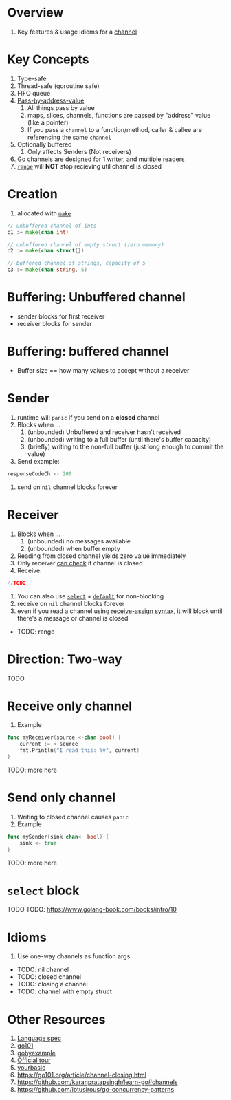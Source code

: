 # Overview
1. Key features & usage idioms for a [channel](https://go.dev/tour/concurrency/2)


# Key Concepts
1. Type-safe
1. Thread-safe (goroutine safe)
1. FIFO queue
1. [Pass-by-address-value](https://www.educative.io/edpresso/pass-by-value-vs-pass-by-reference)
    1. All things pass by value
    1. maps, slices, channels, functions are passed by "address" value (like a pointer)
    1. If you pass a `channel` to a function/method, caller & callee are referencing the same `channel`
1. Optionally buffered
    1. Only affects Senders (Not receivers)
1. Go channels are designed for 1 writer, and multiple readers
1. [`range`](TODO) will **NOT** stop recieving util channel is closed


# Creation
1. allocated with [`make`](./allocation.md)
```go
// unbuffered channel of ints
c1 := make(chan int)

// unbuffered channel of empty struct (zero memory)
c2 := make(chan struct{})

// buffered channel of strings, capacity of 5
c3 := make(chan string, 5)
```


# Buffering: Unbuffered channel
- sender blocks for first receiver
- receiver blocks for sender


# Buffering: buffered channel
- Buffer size == how many values to accept without a receiver


# Sender
1. runtime will `panic` if you send on a **closed** channel
1. Blocks when ...
    1. (unbounded) Unbuffered and receiver hasn't received
    1. (unbounded) writing to a full buffer (until there's buffer capacity)
    1. (briefly) writing to the non-full buffer (just long enough to commit the value)
1. Send example:
```go
responseCodeCh <- 200
```
1. send on `nil` channel blocks forever


# Receiver
1. Blocks when ...
    1. (unbounded) no messages available
    1. (unbounded) when buffer empty
1. Reading from closed channel yields zero value immediately
1. Only receiver [can check](https://go.dev/ref/spec#Receive_operator) if channel is closed
1. Receive:
```go
//TODO
```
1. You can also use [`select`](https://go.dev/ref/spec#Select_statements) + [`default`](https://gobyexample.com/non-blocking-channel-operations) for non-blocking
1. receive on `nil` channel blocks forever
1. even if you read a channel using [receive-assign syntax](https://go.dev/ref/spec#Receive_operator), it will block until there's a message or channel is closed
- TODO: range



# Direction: Two-way
TODO


# Receive only channel
1. Example
```go
func myReceiver(source <-chan bool) {
	current := <-source
	fmt.Println("I read this: %v", current)
}
```
TODO: more here


# Send only channel
1. Writing to closed channel causes `panic`
1. Example
```go
func mySender(sink chan<- bool) {
    sink <- true
}
```
TODO: more here

# `select` block
TODO
TODO: https://www.golang-book.com/books/intro/10


# Idioms
1. Use one-way channels as function args


- TODO: nil channel
- TODO: closed channel
- TODO: closing a channel
- TODO: channel with empty struct


# Other Resources
1. [Language spec](https://go.dev/ref/spec#Channel_types)
1. [go101](https://go101.org/article/channel.html)
1. [gobyexample](https://gobyexample.com/channels)
1. [Official tour](https://go.dev/tour/concurrency/2)
1. [yourbasic](https://yourbasic.org/golang/channels-explained/)
1. https://go101.org/article/channel-closing.html
1. https://github.com/karanpratapsingh/learn-go#channels
1. https://github.com/lotusirous/go-concurrency-patterns